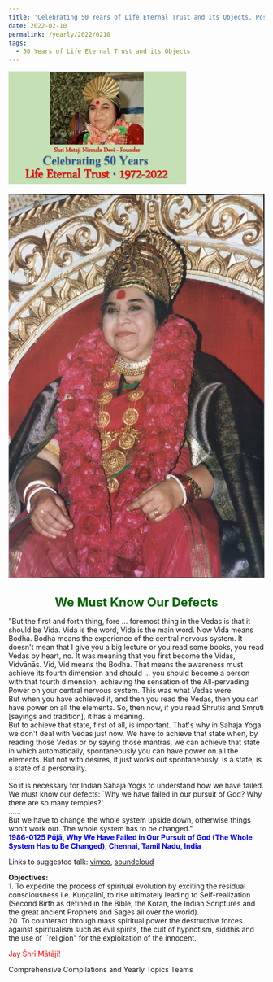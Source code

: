 ```yaml
---
title: 'Celebrating 50 Years of Life Eternal Trust and its Objects, Post 6'
date: 2022-02-10
permalink: /yearly/2022/0210
tags:
  - 50 Years of Life Eternal Trust and its Objects
---
```


<div style="text-align: left"><img src="/images/Celebrating50YearsLET.png" width="350" /></div><br>

<div style="text-align: center"><img src="/images/image896_Photo_credit_Jo_Bajescu.jpg" /></div>

<br>
<p style="color:DarkGreen; text-align:center">
<font size="+2"><b>We Must Know Our Defects</b><br></font>
</p>

<p>
"But the first and forth thing, fore ... foremost thing in the Vedas is that it should be Vida. Vida is the word, Vida is the main word. Now Vida means Bodha. Bodha means the experience of the central nervous system. It doesn't mean that I give you a big lecture or you read some books, you read Vedas by heart, no. It was meaning that you first become the Vidas, Vidvānās. Vid, Vid means the Bodha. That means the awareness must achieve its fourth dimension and should ... you should become a person with that fourth dimension, achieving the sensation of the All-pervading Power on your central nervous system. This was what Vedas were.<br>
But when you have achieved it, and then you read the Vedas, then you can have power on all the elements. So, then now, if you read Śhrutis and Smṛuti [sayings and tradition], it has a meaning.<br>
But to achieve that state, first of all, is important. That's why in Sahaja Yoga we don't deal with Vedas just now. We have to achieve that state when, by reading those Vedas or by saying those mantras, we can achieve that state in which automatically, spontaneously you can have power on all the elements. But not with desires, it just works out spontaneously. Is a state, is a state of a personality.<br>
......<br>
So it is necessary for Indian Sahaja Yogis to understand how we have failed. We must know our defects: `Why we have failed in our pursuit of God? Why there are so many temples?'<br>
......<br>
But we have to change the whole system upside down, otherwise things won't work out. The whole system has to be changed."<br>
<font color="blue"><b>1986-0125 Pūjā, Why We Have Failed in Our Pursuit of God (The Whole System Has to Be Changed), Chennai, Tamil Nadu, India</b></font><br>
</p>

Links to suggested talk: <a href="https://vimeo.com/422612752"> vimeo</a>, <a href="https://soundcloud.com/nirmala-vidya-portal/1986-0125-puja-madras-dp"> soundcloud</a><br>

<p>
<b>Objectives:</b><br>
1. To expedite the process of spiritual evolution by exciting the residual consciousness i.e. Kuṇḍalinī, to rise ultimately leading to Self-realization (Second Birth as defined in the Bible, the Koran, the Indian Scriptures and the great ancient Prophets and Sages all over the world).<br>
20. To counteract through mass spiritual power the destructive forces against spiritualism such as evil spirits, the cult of hypnotism, siddhis and the use of ``religion" for the exploitation of the innocent. 
</p>

<p style="color:red;">Jay Śhrī Mātājī!<br></p>

Comprehensive Compilations and Yearly Topics Teams